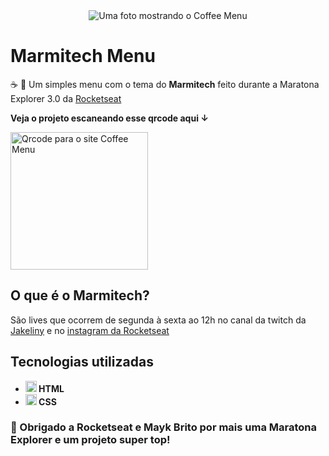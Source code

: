 <div align="center">
  <img src="https://user-images.githubusercontent.com/79858234/183971672-669553dd-f553-4e34-aeaf-180a945657f7.png" alt="Uma foto mostrando o Coffee Menu" />
</div>

# Marmitech Menu
  <p> 
    ☕ 📝 Um simples menu com o tema do <strong>Marmitech</strong> feito durante a Maratona Explorer 3.0 da 
    <a href="https://www.rocketseat.com.br/">Rocketseat</a>
  </p>

<strong>Veja o projeto escaneando esse qrcode aqui ↓</strong>

<img src="https://user-images.githubusercontent.com/79858234/184150925-f3f4a51d-a7e1-4932-ad09-0cdfffb547f2.svg" alt="Qrcode para o site Coffee Menu" style="width: 220px; height: 220px;" />

## O que é o Marmitech?
  <p>
    São lives que ocorrem de segunda à sexta ao 12h no canal da twitch da <a href="https://www.twitch.tv/jakeliny">Jakeliny</a> e no 
    <a href="https://www.instagram.com/rocketseat_oficial/live/">instagram da Rocketseat</a> 
  </p>

## Tecnologias utilizadas
- <strong>
    <img src="https://cdn.jsdelivr.net/gh/devicons/devicon/icons/html5/html5-original.svg" alt="Ícone do HTML5" style="width: 18px;" /> 
      HTML
  </strong>
- <strong>
    <img src="https://cdn.jsdelivr.net/gh/devicons/devicon/icons/css3/css3-original.svg" alt="Ícone do CSS3" style="width: 18px;" /> 
      CSS
  </strong>

### 💜 Obrigado a Rocketseat e Mayk Brito por mais uma Maratona Explorer e um projeto super top!
